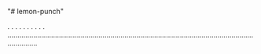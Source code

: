 "# lemon-punch"

.
.
.
.
.
.
.
.
.
.
...........................................................................................................................................